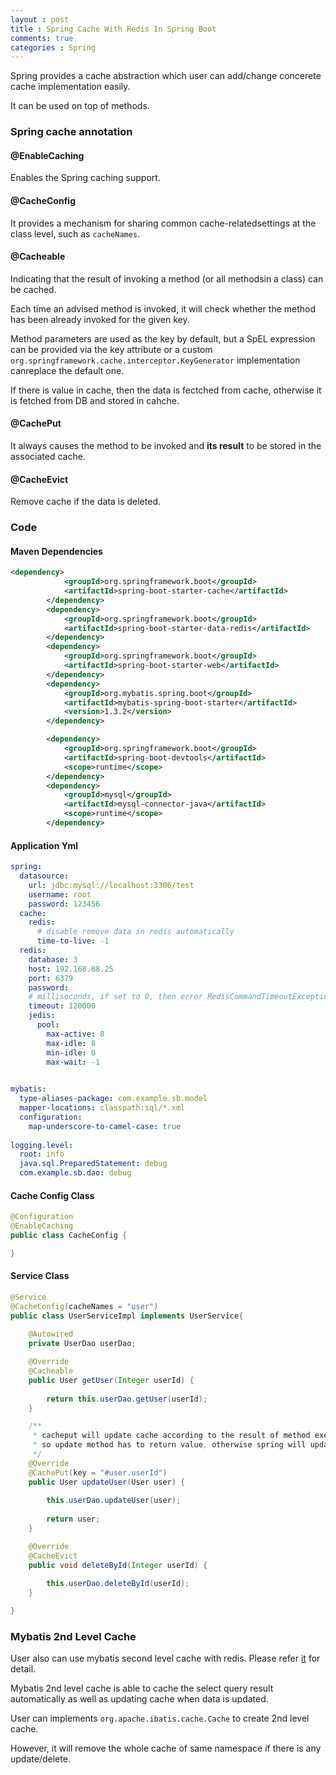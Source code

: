 ```yaml
---
layout : post
title : Spring Cache With Redis In Spring Boot
comments: true
categories : Spring
---
```


Spring provides a cache abstraction which user can add/change concerete cache implementation easily.

It can be used on top of methods.

### Spring cache annotation

#### @EnableCaching

  Enables the Spring caching support.
  
#### @CacheConfig

  It provides a mechanism for sharing common cache-relatedsettings at the class level, such as `cacheNames`.
  
#### @Cacheable

  Indicating that the result of invoking a method (or all methodsin a class) can be cached. 

  Each time an advised method is invoked, it will check whether the method has been already invoked for the given key.
  
  Method parameters are used as the key by default, but a SpEL expression can be provided via the key attribute
  or a custom `org.springframework.cache.interceptor.KeyGenerator` implementation canreplace the default one. 
  
  If there is value in cache, then the data is fectched from cache, otherwise it is fetched from DB and stored in cahche.

#### @CachePut

  It always causes the method to be invoked and **its result** to be stored in the associated cache.
  
#### @CacheEvict

  Remove cache if the data is deleted.
  
### Code

#### Maven Dependencies

```xml
<dependency>
			<groupId>org.springframework.boot</groupId>
			<artifactId>spring-boot-starter-cache</artifactId>
		</dependency>
		<dependency>
			<groupId>org.springframework.boot</groupId>
			<artifactId>spring-boot-starter-data-redis</artifactId>
		</dependency>
		<dependency>
			<groupId>org.springframework.boot</groupId>
			<artifactId>spring-boot-starter-web</artifactId>
		</dependency>
		<dependency>
			<groupId>org.mybatis.spring.boot</groupId>
			<artifactId>mybatis-spring-boot-starter</artifactId>
			<version>1.3.2</version>
		</dependency>

		<dependency>
			<groupId>org.springframework.boot</groupId>
			<artifactId>spring-boot-devtools</artifactId>
			<scope>runtime</scope>
		</dependency>
		<dependency>
			<groupId>mysql</groupId>
			<artifactId>mysql-connector-java</artifactId>
			<scope>runtime</scope>
		</dependency>
```

#### Application Yml

```yml
spring:
  datasource: 
    url: jdbc:mysql://localhost:3306/test
    username: root
    password: 123456
  cache:
    redis:
      # disable remove data in redis automatically
      time-to-live: -1
  redis:
    database: 3
    host: 192.168.88.25
    port: 6379
    password:
    # milliseconds, if set to 0, then error RedisCommandTimeoutException: Command timed out after no timeout thrown
    timeout: 120000
    jedis:    
      pool:
        max-active: 8
        max-idle: 8
        min-idle: 0
        max-wait: -1
    

mybatis:
  type-aliases-package: com.example.sb.model
  mapper-locations: classpath:sql/*.xml
  configuration:
    map-underscore-to-camel-case: true        
        
logging.level:
  root: info
  java.sql.PreparedStatement: debug
  com.example.sb.dao: debug
```

#### Cache Config Class

```java
@Configuration
@EnableCaching
public class CacheConfig {

}
```

#### Service Class

```java
@Service
@CacheConfig(cacheNames = "user")
public class UserServiceImpl implements UserService{
	
	@Autowired
	private UserDao userDao;

	@Override
	@Cacheable
	public User getUser(Integer userId) {
		
		return this.userDao.getUser(userId);
	}

	/**
	 * cacheput will update cache according to the result of method execution
	 * so update method has to return value, otherwise spring will update the cache value to null
	 */
	@Override
	@CachePut(key = "#user.userId")
	public User updateUser(User user) {
		
		this.userDao.updateUser(user);
		
		return user;
	}

	@Override
	@CacheEvict
	public void deleteById(Integer userId) {
		
		this.userDao.deleteById(userId);
	}

}
```

### Mybatis 2nd Level Cache

  User also can use mybatis second level cache with redis. Please refer [it](http://www.mybatis.org/mybatis-3/sqlmap-xml.html#cache) for detail.
  
  Mybatis 2nd level cache is able to cache the select query result automatically as well as updating cache when data is updated.
  
  User can implements `org.apache.ibatis.cache.Cache` to create 2nd level cache.
  
  However, it will remove the whole cache of same namespace if there is any update/delete.

